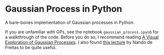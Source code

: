 # Gaussian Process in Python

A bare-bones implementation of Gaussian processes in Python.

If you are unfamiliar with GPs, see the notebook `gaussian_process.ipynb` for a walkthrough of the code. Before you do so, I recommend reading [A Visual Exploration of Gaussian Processes](https://distill.pub/2019/visual-exploration-gaussian-processes/). I also found [this lecture](https://www.youtube.com/watch?v=4vGiHC35j9s) by Nando de Freitas to be quite useful.
